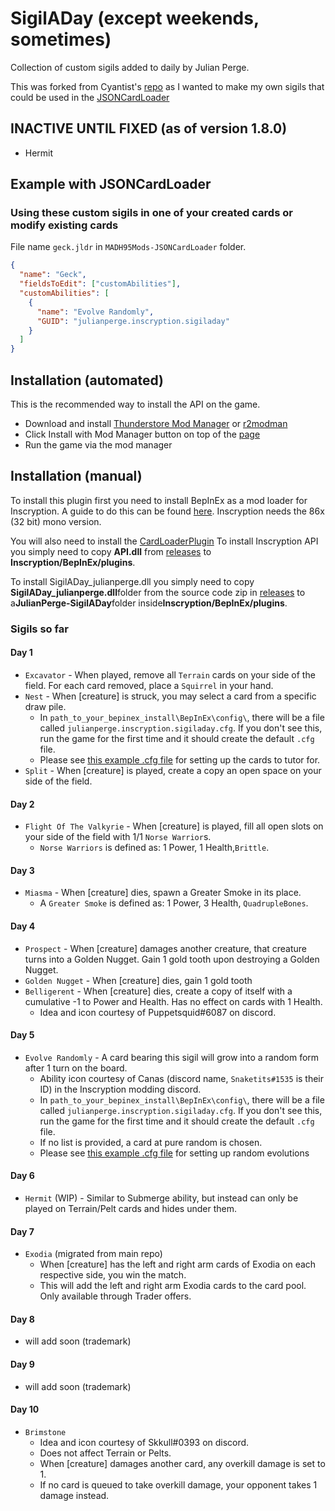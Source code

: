 # SigilADay (except weekends, sometimes)

Collection of custom sigils added to daily by Julian Perge.

This was forked from Cyantist's [repo](https://github.com/ScottWilson0903/SigilADay/) as I wanted to make my own sigils that could be used in the [JSONCardLoader](https://github.com/MADH95/JSONLoaderPlugin)

## INACTIVE UNTIL FIXED (as of version 1.8.0)

- Hermit

## Example with JSONCardLoader

### Using these custom sigils in one of your created cards or modify existing cards

File name `geck.jldr` in `MADH95Mods-JSONCardLoader` folder.

```json
{
  "name": "Geck",
  "fieldsToEdit": ["customAbilities"],
  "customAbilities": [
    {
      "name": "Evolve Randomly",
      "GUID": "julianperge.inscryption.sigiladay"
    }
  ]
}
```

## Installation (automated)

This is the recommended way to install the API on the game.

- Download and install [Thunderstore Mod Manager](https://www.overwolf.com/app/Thunderstore-Thunderstore_Mod_Manager) or [r2modman](https://timberborn.thunderstore.io/package/ebkr/r2modman/)
- Click Install with Mod Manager button on top of the [page](https://inscryption.thunderstore.io/package/Cyantist/SigilADay/)
- Run the game via the mod manager

## Installation (manual)

To install this plugin first you need to install BepInEx as a mod loader for Inscryption. A guide to do this can be found [here](https://docs.bepinex.dev/articles/user_guide/installation/index.html#where-to-download-bepinex). Inscryption needs the 86x (32 bit) mono version.

You will also need to install the [CardLoaderPlugin](https://github.com/ScottWilson0903/InscryptionAPI)
To install Inscryption API you simply need to copy **API.dll** from [releases](https://github.com/ScottWilson0903/InscryptionAPI/releases) to **Inscryption/BepInEx/plugins**.

To install SigilADay_julianperge.dll you simply need to copy **SigilADay_julianperge.dll**folder from the source code zip in [releases](https://github.com/julian-perge/SigilADay/releases) to a**JulianPerge-SigilADay**folder inside**Inscryption/BepInEx/plugins**.

### Sigils so far

#### Day 1

- `Excavator` - When played, remove all `Terrain` cards on your side of the field. For each card removed, place a `Squirrel` in your hand.
- `Nest` - When [creature] is struck, you may select a card from a specific draw pile.
  - In `path_to_your_bepinex_install\BepInEx\config\`, there will be a file called `julianperge.inscryption.sigiladay.cfg`. If you don't see this, run the game for the first time and it should create the default `.cfg` file.
  - Please see [this example .cfg file](https://github.com/julian-perge/SigilADay/blob/main/Examples/julianperge.inscryption.sigiladay.cfg) for setting up the cards to tutor for.
- `Split` - When [creature] is played, create a copy an open space on your side of the field.

#### Day 2

- `Flight Of The Valkyrie` - When [creature] is played, fill all open slots on your side of the field with 1/1 `Norse Warrior`s.
  - `Norse Warriors` is defined as: 1 Power, 1 Health,`Brittle`.

#### Day 3

- `Miasma` - When [creature] dies, spawn a Greater Smoke in its place.
  - A `Greater Smoke` is defined as: 1 Power, 3 Health, `QuadrupleBones`.

#### Day 4

- `Prospect` - When [creature] damages another creature, that creature turns into a Golden Nugget. Gain 1 gold tooth upon destroying a Golden Nugget.
- `Golden Nugget` - When [creature] dies, gain 1 gold tooth
- `Belligerent` - When [creature] dies, create a copy of itself with a cumulative -1 to Power and Health. Has no effect on cards with 1 Health.
  - Idea and icon courtesy of Puppetsquid#6087 on discord.

#### Day 5

- `Evolve Randomly` - A card bearing this sigil will grow into a random form after 1 turn on the board.
  - Ability icon courtesy of Canas (discord name, `Snaketits#1535` is their ID) in the Inscryption modding discord.
  - In `path_to_your_bepinex_install\BepInEx\config\`, there will be a file called `julianperge.inscryption.sigiladay.cfg`. If you don't see this, run the game for the first time and it should create the default `.cfg` file.
  - If no list is provided, a card at pure random is chosen.
  - Please see [this example .cfg file](https://github.com/julian-perge/SigilADay/blob/main/Examples/julianperge.inscryption.sigiladay.cfg) for setting up random evolutions

#### Day 6

- `Hermit` (WIP) - Similar to Submerge ability, but instead can only be played on Terrain/Pelt cards and hides under them.

#### Day 7

- `Exodia` (migrated from main repo)
  - When [creature] has the left and right arm cards of Exodia on each respective side, you win the match.
  - This will add the left and right arm Exodia cards to the card pool. Only available through Trader offers.

#### Day 8

- will add soon (trademark)

#### Day 9

- will add soon (trademark)

#### Day 10

- `Brimstone`
  - Idea and icon courtesy of Skkull#0393 on discord.
  - Does not affect Terrain or Pelts.
  - When [creature] damages another card, any overkill damage is set to 1.
  - If no card is queued to take overkill damage, your opponent takes 1 damage instead.
